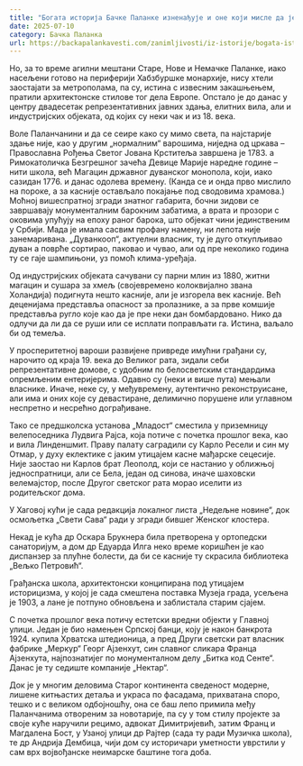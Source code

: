 ```yaml
---
title: "Богата историја Бачке Паланке изненађује и оне који мисле да је познају"
date: 2025-07-10
category: Бачка Паланка
url: https://backapalankavesti.com/zanimljivosti/iz-istorije/bogata-istorija-backe-palanke-iznenadjuje-i-one-koji-misle-da-je-poznaju-2/
---
```


Но, за то време агилни мештани Старе, Нове и Немачке Паланке, иако насељени готово на периферији Хабзбуршке монархије, нису хтели заостајати за метрополама, па су, истина с извесним закашњењем, пратили архитектонске стилове тог дела Европе. Опстало је до данас у центру двадесетак репрезентативних јавних здања, елитних вила, али и индустријских објеката, од којих су неки чак и из 18. века.

Воле Паланчанини и да се сеире како су мимо света, па најстарије здање није, као у другим „нормалним“ варошима, ниједна од цркава – Православна Рођења Светог Јована Крститеља завршена је 1783. а Римокатоличка Безгрешног зачећа Девице Марије наредне године – нити школа, већ Магацин државног дуванског монопола, који, иако сазидан 1776. и данас одолева времену. (Канда се и онда прво мислило на пороке, а за касније остављало покајање под сводовима храмова.) Моћној вишеспратној згради знатног габарита, бочни зидови се завршавају монументалним барокним забатима, а врата и прозори с оковима упућују на епоху раног барока, што објекат чини јединственим у Србији. Мада је имала сасвим профану намену, ни лепота није занемаривана. „Дуванкооп“, актуелни власник, ту је дуго откупљивао дуван а поврће сортирао, паковао и чувао, али од пре неколико година ту се гаје шампињони, уз помоћ клима-уређаја.

Од индустријских објеката сачувани су парни млин из 1880, житни магацин и сушара за хмељ (својевремено колоквијално звана Холандија) подигнута нешто касније, али је изгорела век касније. Већ деценијама представља опасност за пролазнике, а за прве комшије представља ругло које као да је пре неки дан бомбардовано. Нико да одлучи да ли да се руши или се исплати поправљати га. Истина, ваљало би од темеља.

У просперитетној вароши развијене привреде имућни грађани су, нарочито од краја 19. века до Великог рата, зидали себи репрезентативне домове, с удобним по белосветским стандардима опремљеним ентеријерима. Одавно су (неки и више пута) мењали власнике. Иначе, неке су, у међувремену, аутентично реконструисане, али има и оних које су девастиране, делимично порушене или углавном неспретно и несрећно дограђиване.

Тако се предшколска установа „Младост“ сместила у приземницу велепоседника Лудвига Рајса, која потиче с почетка прошлог века, као и вила Линденшмит. Праву палату саградили су Карло Ресели и син му Отмар, у духу еклектике с јаким утицајем касне мађарске сецесије. Није заостао ни Карлов брат Леополд, који се настанио у оближњој једноспратници, али се Бела, један од синова, иначе шаховски велемајстор, после Другог светског рата морао иселити из родитељског дома.

У Хаговој кући је сада редакција локалног листа „Недељне новине“, док осмољетка „Свети Сава“ ради у згради бившег Женског клостера.

Некад је кућа др Оскара Брукнера била претворена у ортопедски санаторијум, а дом др Едуарда Илга неко време коришћен је као диспанзер за плућне болести, да би се касније ту скрасила библиотека „Вељко Петровић“.

Грађанска школа, архитектонски конципирана под утицајем историцизма, у којој је сада смештена поставка Музеја града, усељена је 1903, а лане је потпуно обновљена и заблистала старим сјајем.

С почетка прошлог века потичу естетски вредни објекти у Главној улици. Један је био намењен Српској банци, коју је након банкрота 1924. купила Хрватска штедионица, а пред Други светски рат власник фабрике „Меркур“ Георг Ајзенхут, син славног сликара Франца Ајзенхута, најпознатијег по монументалном делу „Битка код Сенте“. Данас је ту седиште компаније „Нектар“.

Док је у многим деловима Старог континента сведеност модерне, лишене китњастих детаља и украса по фасадама, прихватана споро, тешко и с великом одбојношћу, она се баш лепо примила међу Паланчанима отвореним за новотарије, па су у том стилу пројекте за своје куће наручили рецимо, адвокат Димитријевић, затим Франц и Магдалена Бост, у Узаној улици др Рајтер (сада ту ради Музичка школа), те др Андрија Дембица, чији дом су историчари уметности уврстили у сам врх војвођанске неимарске баштине тога доба.
